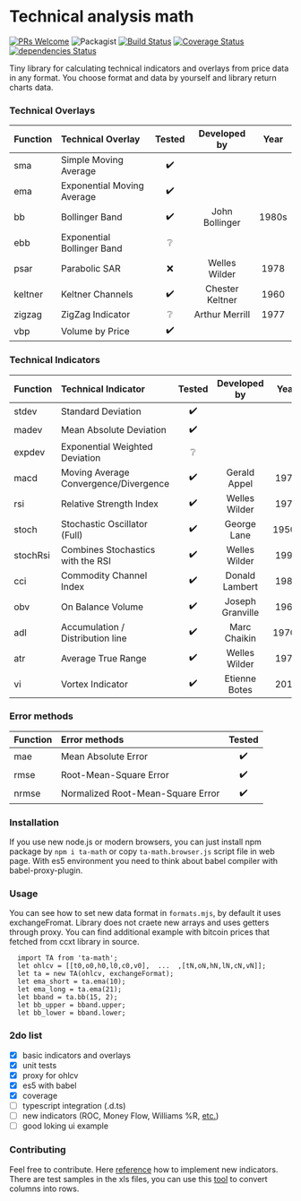 
Technical analysis math
=========
[![PRs Welcome](https://img.shields.io/badge/PRs-welcome-brightgreen.svg?style=flat)](https://egghead.io/courses/how-to-contribute-to-an-open-source-project-on-github) ![Packagist](https://img.shields.io/packagist/l/doctrine/orm.svg) [![Build Status](https://travis-ci.org/munrocket/ta-math.svg?branch=master)](https://travis-ci.org/munrocket/ta-math) [![Coverage Status](https://coveralls.io/repos/github/munrocket/ta-math/badge.svg?branch=master)](https://coveralls.io/github/munrocket/ta-math?branch=master) [![dependencies Status](https://david-dm.org/munrocket/ta-math/status.svg)](https://david-dm.org/munrocket/ta-math)

Tiny library for calculating technical indicators and overlays from price data in any format. You choose format and data by yourself and library return charts data.

[//]: # (used emoji ✔️️❔❌)

### Technical Overlays
| Function  | Technical Overlay                     | Tested  | Developed by     | Year |
|:----------|:--------------------------------------|:-------:|:----------------:|:----:|
| sma       | Simple Moving Average                 |    ✔️️    |                  |      |
| ema       | Exponential Moving Average            |    ✔️️    |                  |      |
| bb        | Bollinger Band                        |    ✔️️    | John Bollinger   | 1980s|
| ebb       | Exponential Bollinger Band            |    ❔    |                  |      |
| psar      | Parabolic SAR                         |    ❌    | Welles Wilder    | 1978 |
| keltner   | Keltner Channels                      |    ✔️️    | Chester Keltner  | 1960 |
| zigzag    | ZigZag Indicator                      |    ❔    | Arthur Merrill   | 1977 |
| vbp       | Volume by Price                       |    ✔️️    |                  |      |

### Technical Indicators
| Function  | Technical Indicator                   | Tested  | Developed by     | Year |
|:----------|:--------------------------------------|:-------:|:----------------:|:----:|
| stdev     | Standard Deviation                    |   ✔️️    |                  |      |
| madev     | Mean Absolute Deviation               |   ✔️    |                  |      |
| expdev    | Exponential Weighted Deviation        |   ❔    |                  |      |
| macd      | Moving Average Convergence/Divergence |   ✔️    | Gerald Appel     | 1979 |
| rsi       | Relative Strength Index               |   ✔️    | Welles Wilder    | 1978 |
| stoch     | Stochastic Oscillator (Full)          |   ✔️    | George Lane      | 1950s|
| stochRsi  | Combines Stochastics with the RSI     |   ✔️    | Welles Wilder    | 1994 |
| cci       | Commodity Channel Index               |   ✔️    | Donald Lambert   | 1980 |
| obv       | On Balance Volume                     |   ✔️    | Joseph Granville | 1963 |
| adl       | Accumulation / Distribution line      |   ✔️    | Marc Chaikin     | 1970s|
| atr       | Average True Range                    |   ✔️    | Welles Wilder    | 1978 |
| vi        | Vortex Indicator                      |   ✔️    | Etienne Botes    | 2010 |

### Error methods
| Function  | Error methods                         | Tested  |
|:----------|:--------------------------------------|:-------:|
| mae       | Mean Absolute Error                   |    ✔️    |
| rmse      | Root-Mean-Square Error                |    ✔️    |
| nrmse     | Normalized Root-Mean-Square Error     |    ✔️    |

### Installation

If you use new node.js or modern browsers, you can just install npm package by `npm i ta-math` or copy `ta-math.browser.js` script file in web page. With es5 environment you need to think about babel compiler with babel-proxy-plugin.

### Usage

You can see how to set new data format in `formats.mjs`, by default it uses exchangeFromat. Library does not craete new arrays and uses getters through proxy. You can find additional example with bitcoin prices that fetched from ccxt library in source.
```
  import TA from 'ta-math';
  let ohlcv = [[t0,o0,h0,l0,c0,v0],  ...  ,[tN,oN,hN,lN,cN,vN]];
  let ta = new TA(ohlcv, exchangeFormat);
  let ema_short = ta.ema(10);
  let ema_long = ta.ema(21);
  let bband = ta.bb(15, 2);
  let bb_upper = bband.upper;
  let bb_lower = bband.lower;
```

### 2do list

- [X] basic indicators and overlays
- [X] unit tests
- [X] proxy for ohlcv
- [X] es5 with babel
- [X] coverage
- [ ] typescript integration (.d.ts)
- [ ] new indicators (ROC, Money Flow, Williams %R, [etc.](https://www.metatrader4.com/en/trading-platform/help/analytics/tech_indicators/bulls_power))
- [ ] good loking ui example

### Contributing

Feel free to contribute. Here [reference](http://stockcharts.com/school/doku.php?id=chart_school:technical_indicators) how to implement new indicators. There are test samples in the xls files, you can use this [tool](https://www.browserling.com/tools/text-columns-to-rows) to convert columns into rows.
